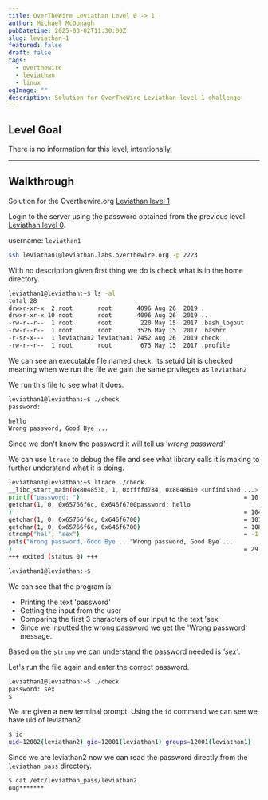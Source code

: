 ```yaml
---
title: OverTheWire Leviathan Level 0 -> 1
author: Michael McDonagh
pubDatetime: 2025-03-02T11:30:00Z
slug: leviathan-1
featured: false
draft: false
tags:
  - overthewire
  - leviathan
  - linux
ogImage: ""
description: Solution for OverTheWire Leviathan level 1 challenge.
---
```


## Level Goal  

There is no information for this level, intentionally.

---

## Walkthrough

Solution for the Overthewire.org [Leviathan level 1](https://overthewire.org/wargames/leviathan/leviathan1.html)

Login to the server using the password obtained from the previous level [Leviathan level 0](/posts/overthewire/leviathan-0).  

username: `leviathan1`

```bash
ssh leviathan1@leviathan.labs.overthewire.org -p 2223
```

With no description given first thing we do is check what is in the home directory.

```bash
leviathan1@leviathan:~$ ls -al
total 28
drwxr-xr-x  2 root       root       4096 Aug 26  2019 .
drwxr-xr-x 10 root       root       4096 Aug 26  2019 ..
-rw-r--r--  1 root       root        220 May 15  2017 .bash_logout
-rw-r--r--  1 root       root       3526 May 15  2017 .bashrc
-r-sr-x---  1 leviathan2 leviathan1 7452 Aug 26  2019 check
-rw-r--r--  1 root       root        675 May 15  2017 .profile
```

We can see an executable file named `check`.
Its setuid bit is checked meaning when we run the file we gain the same privileges as `leviathan2`

We run this file to see what it does.

```bash
leviathan1@leviathan:~$ ./check 
password: 

hello
Wrong password, Good Bye ...
```

Since we don't know the password it will tell us *'wrong password'*

We can use `ltrace` to debug the file and see what library calls it is making to further understand what it is doing.

```bash
leviathan1@leviathan:~$ ltrace ./check 
__libc_start_main(0x804853b, 1, 0xffffd784, 0x8048610 <unfinished ...>
printf("password: ")                                              = 10
getchar(1, 0, 0x65766f6c, 0x646f6700password: hello
)                                                                 = 104
getchar(1, 0, 0x65766f6c, 0x646f6700)                             = 101
getchar(1, 0, 0x65766f6c, 0x646f6700)                             = 108
strcmp("hel", "sex")                                              = -1
puts("Wrong password, Good Bye ..."Wrong password, Good Bye ...
)                                                                 = 29
+++ exited (status 0) +++

leviathan1@leviathan:~$
```

We can see that the program is:

- Printing the text 'password'
- Getting the input from the user
- Comparing the first 3 characters of our input to the text 'sex'
- Since we inputted the wrong password we get the 'Wrong password' message.

Based on the `strcmp` we can understand the password needed is *'sex'*.

Let's run the file again and enter the correct password.

```bash
leviathan1@leviathan:~$ ./check 
password: sex
$
```

We are given a new terminal prompt. Using the `id` command we can see we have uid of leviathan2.

```bash
$ id
uid=12002(leviathan2) gid=12001(leviathan1) groups=12001(leviathan1)
```

Since we are leviathan2 now we can read the password directly from the `leviathan_pass` directory.

```bash
$ cat /etc/leviathan_pass/leviathan2
oug*******
```
